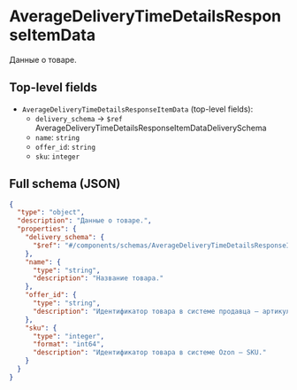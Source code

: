 # AverageDeliveryTimeDetailsResponseItemData

Данные о товаре.

## Top-level fields
- `AverageDeliveryTimeDetailsResponseItemData` (top-level fields):
  - `delivery_schema` → `$ref` AverageDeliveryTimeDetailsResponseItemDataDeliverySchema
  - `name`: `string`
  - `offer_id`: `string`
  - `sku`: `integer`

## Full schema (JSON)
```json
{
  "type": "object",
  "description": "Данные о товаре.",
  "properties": {
    "delivery_schema": {
      "$ref": "#/components/schemas/AverageDeliveryTimeDetailsResponseItemDataDeliverySchema"
    },
    "name": {
      "type": "string",
      "description": "Название товара."
    },
    "offer_id": {
      "type": "string",
      "description": "Идентификатор товара в системе продавца — артикул."
    },
    "sku": {
      "type": "integer",
      "format": "int64",
      "description": "Идентификатор товара в системе Ozon — SKU."
    }
  }
}
```
